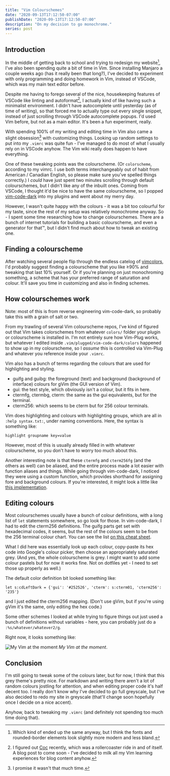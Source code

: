 ```yaml
---
title: "Vim Colourschemes"
date: "2020-09-13T17:12:50-07:00"
publishDate: "2020-09-13T17:12:50-07:00"
description: "On my decision to go monochrome."
series: post
---
```


## Introduction
In the middle of getting back to school and trying to redesign my website[^1], I've also been spending quite a bit of time in Vim. Since installing Manjaro a couple weeks ago (has it really been that long?), I've decided to experiment with only programming and doing homework in Vim, instead of VSCode, which was my main text editor before. 

Despite me having to forego several of the nice, housekeeping features of VSCode like linting and autoformat[^2], I actually kind of like having such a minimalist environment. I didn't have autocomplete until yesterday (as of time of writing), so that forced me to actually type out every single snippet, instead of just scrolling through VSCode autocomplete popups. I'd used Vim before, but not as a main editor. It's been a fun experiment, really.

With spending 100% of my writing and editing time in Vim also came a slight obsession[^3] with customizing things. Looking up random settings to put into my `.vimrc` was quite fun - I've managed to do most of what I usually rely on in VSCode anyhow. The Vim wiki really does happen to have everything. 

One of these tweaking points was the colourscheme. (Or `colorscheme`, according to my vimrc. I use both terms interchangeably out of habit from American / Canadian English, so please make sure you've spelled things correctly.) I *could* have just spent two minutes scrolling through default colourschemes, but I didn't like any of the inbuilt ones. Coming from VSCode, I thought it'd be nice to have the same colourscheme, so I popped [vim-code-dark](https://github.com/tomasiser/vim-code-dark) into my plugins and went about my merry day.

However, I wasn't quite happy with the colours - it was a bit too colourful for my taste, since the rest of my setup was relatively monochrome anyway. So - I spent some time researching how to change colourschemes. There are a bunch of internet tutorials for building a basic colourscheme, and even a generator for that™️, but I didn't find much about how to tweak an existing one.

## Finding a colourscheme
After watching several people flip through the endless catelog of [vimcolors](https://vimcolors.com/), I'd probably suggest finding a colourscheme that you like ≥90% and tweaking that last 10% yourself. Or if you're planning on just monochroming something, a scheme that has your preferred range of saturation and colour. It'll save you time in customizing and also in finding schemes.

## How colourschemes work
Note: most of this is from reverse engineering vim-code-dark, so probably take this with a grain of salt or two. 

From my trawling of several Vim colourscheme repos, I've kind of figured out that Vim takes colorschemes from whatever `colors/` folder your plugin or colourscheme is installed in. I'm not entirely sure how Vim-Plug works, but whatever I edited inside `.vim/plugged/vim-code-dark/colors` happened to show up in my colourscheme, so I *assume* this is controlled via Vim-Plug and whatever you reference inside your `.vimrc`.

Vim also has a bunch of terms regarding the colours that are used for highlighting and styling.
- guifg and guibg: the foreground (text) and background (background of interface) colours for gVim (the GUI version of Vim).
- gui: the text style, which obviously isn't a colour, but it fits in here.
- ctermfg, ctermbg, cterm: the same as the gui equivalents, but for the terminal.
- cterm256: which seems to be cterm but for 256 colour terminals. 

Vim does highlighting and colours with highlighting groups, which are all in `:help syntax.txt:`, under naming conventions. Here, the syntax is something like:
```vim
highlight groupname key=value
```

 However, most of this is usually already filled in with whatever colourscheme, so you don't have to worry too much about this.

Another interesting note is that these `ctermfg` and `cterm256fg` (and the others as well) can be aliased, and the entire process made a lot easier with function aliases and things. While going through vim-code-dark, I noticed they were using a custom function, which provides shorthand for assigning fore and background colours. If you're interested, it might look a little like [this implementation](https://github.com/tomasiser/vim-code-dark/blob/master/colors/codedark.vim#L14).

## Editing colours
Most colourschemes usually have a bunch of colour definitions, with a long list of `let` statements somewhere, so go look for those. In vim-code-dark, I had to edit the cterm256 definitions. The guifg parts get set with hexadecimal codes, it seems, but the rest of the colours seem to be from the 256 terminal colour chart. You can see the list [on this cheat sheet](https://jonasjacek.github.io/colors/). 

What I did here was essentially look up each colour, copy-paste its hex code into Google's colour picker, then choose an appropriately saturated grey. (And yes, the whole colourscheme is grey. I might want to add some colour pastels but for now it works fine. Not on dotfiles yet - I need to set those up properly as well.)

The default color definition bit looked something like:
```vim
let s:cdLeftDark = {'gui': '#252526', 'cterm': s:cterm01, 'cterm256': '235'}
```
and I just edited the cterm256 mapping. (Don't use gVim, but if you're using gVim it's the same, only editing the hex code.)

Some other schemes I looked at while trying to figure things out just used a bunch of definitions without variables - here, you can probably just do a `:%s/whatever/whatever2/g`.

Right now, it looks something like:

![My Vim at the moment](https://i.imgur.com/9F4v0ns.png)
*My Vim at the moment*.

## Conclusion
I'm still going to tweak some of the colours later, but for now, I think that this grey theme's pretty nice. For markdown and writing there aren't a lot of random colours jostling for attention, and when editing proper code it's half decent too. I really don't know why I've decided to go full greyscale, but I've also decided to redo my site in greyscale (that'll change soon hopefully once I decide on a nice accent). 

Anyhow, back to tweaking my `.vimrc` (and definitely not spending too much time doing that).

[^1]: Which kind of ended up the same anyway, but I think the fonts and rounded-border elements look slightly more modern and less bland.

[^2]: I figured out [Coc](https://github.com/neoclide/coc.nvim) recently, which was a rollercoaster ride in and of itself. A blog post to come soon - I've decided to milk all my Vim learning experiences for blog content anyhow.

[^3]: I promise it wasn't that much time.
